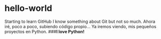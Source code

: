 # hello-world
Starting to learn GitHub
I know something about Git but not so much.
Ahora iré, poco a poco, subiendo código propio...
Ya iremos viendo, mis pequeños proyectos en Python.
###**I love Python!**

